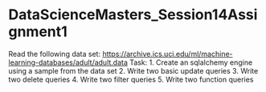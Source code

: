 # DataScienceMasters_Session14Assignment1
Read the following data set: https://archive.ics.uci.edu/ml/machine-learning-databases/adult/adult.data Task: 1.  Create an sqlalchemy engine using a sample from the data set 2.  Write two basic update queries 3.  Write two delete queries 4.  Write two filter queries 5.  Write two function queries
